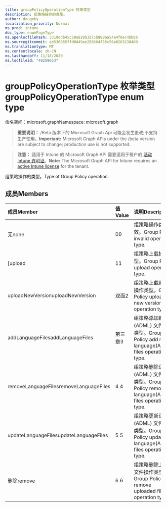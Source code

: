 ```yaml
---
title: groupPolicyOperationType 枚举类型
description: 组策略操作的类型。
author: dougeby
localization_priority: Normal
ms.prod: intune
doc_type: enumPageType
ms.openlocfilehash: 3319ddb45c59a829b3275b889aa54a4f8ec4bb8b
ms.sourcegitcommit: eb536655ffd8d49ae258664f35c50a8263238400
ms.translationtype: MT
ms.contentlocale: zh-CN
ms.lasthandoff: 11/18/2020
ms.locfileid: "49259653"
---
```

# <a name="grouppolicyoperationtype-enum-type"></a><span data-ttu-id="5f6bc-103">groupPolicyOperationType 枚举类型</span><span class="sxs-lookup"><span data-stu-id="5f6bc-103">groupPolicyOperationType enum type</span></span>

<span data-ttu-id="5f6bc-104">命名空间：microsoft.graph</span><span class="sxs-lookup"><span data-stu-id="5f6bc-104">Namespace: microsoft.graph</span></span>

> <span data-ttu-id="5f6bc-105">**重要说明：** /Beta 版本下的 Microsoft Graph Api 可能会发生更改;不支持生产使用。</span><span class="sxs-lookup"><span data-stu-id="5f6bc-105">**Important:** Microsoft Graph APIs under the /beta version are subject to change; production use is not supported.</span></span>

> <span data-ttu-id="5f6bc-106">**注意：** 适用于 Intune 的 Microsoft Graph API 需要适用于租户的 [活动 Intune 许可证](https://go.microsoft.com/fwlink/?linkid=839381)。</span><span class="sxs-lookup"><span data-stu-id="5f6bc-106">**Note:** The Microsoft Graph API for Intune requires an [active Intune license](https://go.microsoft.com/fwlink/?linkid=839381) for the tenant.</span></span>

<span data-ttu-id="5f6bc-107">组策略操作的类型。</span><span class="sxs-lookup"><span data-stu-id="5f6bc-107">Type of Group Policy operation.</span></span>

## <a name="members"></a><span data-ttu-id="5f6bc-108">成员</span><span class="sxs-lookup"><span data-stu-id="5f6bc-108">Members</span></span>
|<span data-ttu-id="5f6bc-109">成员</span><span class="sxs-lookup"><span data-stu-id="5f6bc-109">Member</span></span>|<span data-ttu-id="5f6bc-110">值</span><span class="sxs-lookup"><span data-stu-id="5f6bc-110">Value</span></span>|<span data-ttu-id="5f6bc-111">说明</span><span class="sxs-lookup"><span data-stu-id="5f6bc-111">Description</span></span>|
|:---|:---|:---|
|<span data-ttu-id="5f6bc-112">无</span><span class="sxs-lookup"><span data-stu-id="5f6bc-112">none</span></span>|<span data-ttu-id="5f6bc-113">0</span><span class="sxs-lookup"><span data-stu-id="5f6bc-113">0</span></span>|<span data-ttu-id="5f6bc-114">组策略操作类型无效。</span><span class="sxs-lookup"><span data-stu-id="5f6bc-114">Group Policy invalid operation type.</span></span>|
|<span data-ttu-id="5f6bc-115">[</span><span class="sxs-lookup"><span data-stu-id="5f6bc-115">upload</span></span>|<span data-ttu-id="5f6bc-116">1</span><span class="sxs-lookup"><span data-stu-id="5f6bc-116">1</span></span>|<span data-ttu-id="5f6bc-117">组策略上载操作类型。</span><span class="sxs-lookup"><span data-stu-id="5f6bc-117">Group Policy upload operation type.</span></span>|
|<span data-ttu-id="5f6bc-118">uploadNewVersion</span><span class="sxs-lookup"><span data-stu-id="5f6bc-118">uploadNewVersion</span></span>|<span data-ttu-id="5f6bc-119">双面</span><span class="sxs-lookup"><span data-stu-id="5f6bc-119">2</span></span>|<span data-ttu-id="5f6bc-120">组策略上载新版本操作类型。</span><span class="sxs-lookup"><span data-stu-id="5f6bc-120">Group Policy upload new version operation type.</span></span>|
|<span data-ttu-id="5f6bc-121">addLanguageFiles</span><span class="sxs-lookup"><span data-stu-id="5f6bc-121">addLanguageFiles</span></span>|<span data-ttu-id="5f6bc-122">第三章</span><span class="sxs-lookup"><span data-stu-id="5f6bc-122">3</span></span>|<span data-ttu-id="5f6bc-123">组策略添加新语言 (ADML) 文件操作类型。</span><span class="sxs-lookup"><span data-stu-id="5f6bc-123">Group Policy add new language(ADML) files operation type.</span></span>|
|<span data-ttu-id="5f6bc-124">removeLanguageFiles</span><span class="sxs-lookup"><span data-stu-id="5f6bc-124">removeLanguageFiles</span></span>|<span data-ttu-id="5f6bc-125">4 </span><span class="sxs-lookup"><span data-stu-id="5f6bc-125">4</span></span>|<span data-ttu-id="5f6bc-126">组策略删除语言 (ADML) 文件操作类型。</span><span class="sxs-lookup"><span data-stu-id="5f6bc-126">Group Policy remove language(ADML) files operation type.</span></span>|
|<span data-ttu-id="5f6bc-127">updateLanguageFiles</span><span class="sxs-lookup"><span data-stu-id="5f6bc-127">updateLanguageFiles</span></span>|<span data-ttu-id="5f6bc-128">5 </span><span class="sxs-lookup"><span data-stu-id="5f6bc-128">5</span></span>|<span data-ttu-id="5f6bc-129">组策略更新语言 (ADML) 文件操作类型。</span><span class="sxs-lookup"><span data-stu-id="5f6bc-129">Group Policy update language(ADML) files operation type.</span></span>|
|<span data-ttu-id="5f6bc-130">删除</span><span class="sxs-lookup"><span data-stu-id="5f6bc-130">remove</span></span>|<span data-ttu-id="5f6bc-131">6 </span><span class="sxs-lookup"><span data-stu-id="5f6bc-131">6</span></span>|<span data-ttu-id="5f6bc-132">组策略删除上载的文件操作类型。</span><span class="sxs-lookup"><span data-stu-id="5f6bc-132">Group Policy remove uploaded file operation type.</span></span>|




